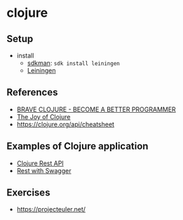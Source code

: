 # clojure

## Setup
- install
  - [sdkman](https://sdkman.io/sdks#leiningen): `sdk install leiningen`
  - [Leiningen](https://leiningen.org/)

## References

- [BRAVE CLOJURE - BECOME A BETTER PROGRAMMER](https://www.braveclojure.com/functional-programming/#memoize)
- [The Joy of Clojure](https://www.manning.com/books/the-joy-of-clojure-second-edition)
- https://clojure.org/api/cheatsheet

## Examples of Clojure application

- [Clojure Rest API](clojure-rest)
- [Rest with Swagger](rest-wich-swagger)

## Exercises
- https://projecteuler.net/

